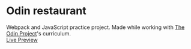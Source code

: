# Odin restaurant
Webpack and JavaScript practice project. Made while working with [The Odin Project](https://www.theodinproject.com/)'s curriculum.  
[Live Preview](https://rafallyczek.github.io/odin-restaurant/)
